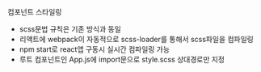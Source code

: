 컴포넌트 스타일링

- scss문법 규칙은 기존 방식과 동일
- 리액트에 webpack이 자동적으로 scss-loader를 통해서 scss파일을 컴파일링
- npm start로 react앱 구동시 실시간 컴파일링 가능
- 루트 컴포넌트인 App.js에 import문으로 style.scss 상대경로만 지정
